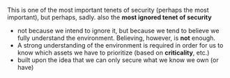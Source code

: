 This is one of the most important tenets of security (perhaps the most important), but perhaps, sadly. also the **most ignored tenet of security**
- not because we intend to ignore it, but because we tend to believe we fully understand the environment. Believing, however, is **not** enough. 
- A strong understanding of the environment is required in order for us to know which assets we have to prioritize (based on **criticality**, etc.)
- built upon the idea that we can only secure what we know we own (or have)